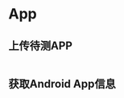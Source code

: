 # App

## 上传待测APP
<img :src="$withBase('/assets/upload_app.png')" class="zoom">

## 获取Android App信息
<img :src="$withBase('/assets/aapt_btn_click.png')" class="zoom">
<img :src="$withBase('/assets/aapt_dumped.png')" class="zoom">